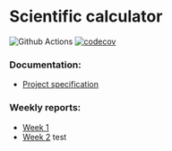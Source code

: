 # Scientific calculator

![Github Actions](https://github.com/maizzuu/data-structures-lab/workflows/CI/badge.svg)
[![codecov](https://codecov.io/gh/maizzuu/data-structures-lab/branch/main/graph/badge.svg?token=BKSOJQ7FGV)](https://codecov.io/gh/maizzuu/data-structures-lab)

### Documentation:

- [Project specification](https://github.com/maizzuu/data-structures-lab/blob/main/documentation/project_specification.md)

### Weekly reports:

- [Week 1](https://github.com/maizzuu/data-structures-lab/blob/main/documentation/weekly_reports/week_1.md)
- [Week 2](https://github.com/maizzuu/data-structures-lab/blob/main/documentation/weekly_reports/week_2.md)
  test
